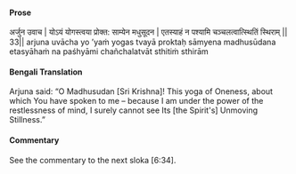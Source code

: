 #### Prose 

अर्जुन उवाच |
योऽयं योगस्त्वया प्रोक्त: साम्येन मधुसूदन |
एतस्याहं न पश्यामि चञ्चलत्वात्स्थितिं स्थिराम् || 33||
arjuna uvācha
yo ’yaṁ yogas tvayā proktaḥ sāmyena madhusūdana
etasyāhaṁ na paśhyāmi chañchalatvāt sthitiṁ sthirām

 #### Bengali Translation 

Arjuna said: “O Madhusudan [Sri Krishna]! This yoga of Oneness, about which You have spoken to me – because I am under the power of the restlessness of mind, I surely cannot see Its [the Spirit's] Unmoving Stillness.” 

 #### Commentary 

See the commentary to the next sloka [6:34]. 